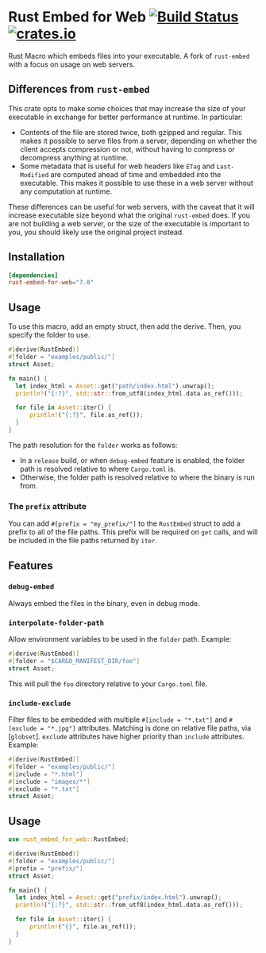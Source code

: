 # Rust Embed for Web [![Build Status](https://github.com/SeriousBug/rust-embed-for-web/workflows/Test/badge.svg)](https://github.com/SeriousBug/rust-embed-for-web/actions?query=workflow%3ATest) [![crates.io](https://img.shields.io/crates/v/rust-embed-for-web.svg)](https://crates.io/crates/rust-embed-for-web)

Rust Macro which embeds files into your executable. A fork of `rust-embed` with a focus on usage on web servers.

## Differences from `rust-embed`

This crate opts to make some choices that may increase the size of your
executable in exchange for better performance at runtime. In particular:

- Contents of the file are stored twice, both gzipped and regular. This makes it
  possible to serve files from a server, depending on whether the client accepts
  compression or not, without having to compress or decompress anything at
  runtime.
- Some metadata that is useful for web headers like `ETag` and `Last-Modified`
  are computed ahead of time and embedded into the executable. This makes it
  possible to use these in a web server without any computation at runtime.

These differences can be useful for web servers, with the caveat that it will
increase executable size beyond what the original `rust-embed` does. If you are
not building a web server, or the size of the executable is important to you,
you should likely use the original project instead.

## Installation

```toml
[dependencies]
rust-embed-for-web="7.0"
```

## Usage

To use this macro, add an empty struct, then add the derive. Then, you specify the folder to use.

```rust
#[derive(RustEmbed)]
#[folder = "examples/public/"]
struct Asset;

fn main() {
  let index_html = Asset::get("path/index.html").unwrap();
  println!("{:?}", std::str::from_utf8(index_html.data.as_ref()));

  for file in Asset::iter() {
      println!("{:?}", file.as_ref());
  }
}
```

The path resolution for the `folder` works as follows:

- In a `release` build, or when `debug-embed` feature is enabled, the folder path is resolved relative to where `Cargo.toml` is.
- Otherwise, the folder path is resolved relative to where the binary is run from.

### The `prefix` attribute

You can add `#[prefix = "my_prefix/"]` to the `RustEmbed` struct to add a prefix
to all of the file paths. This prefix will be required on `get` calls, and will
be included in the file paths returned by `iter`.

## Features

### `debug-embed`

Always embed the files in the binary, even in debug mode.

### `interpolate-folder-path`

Allow environment variables to be used in the `folder` path. Example:

```rust
#[derive(RustEmbed)]
#[folder = "$CARGO_MANIFEST_DIR/foo"]
struct Asset;
```

This will pull the `foo` directory relative to your `Cargo.toml` file.

### `include-exclude`
Filter files to be embedded with multiple `#[include = "*.txt"]` and `#[exclude = "*.jpg"]` attributes. 
Matching is done on relative file paths, via [`globset`].
`exclude` attributes have higher priority than `include` attributes.
Example:

```rust
#[derive(RustEmbed)]
#[folder = "examples/public/"]
#[include = "*.html"]
#[include = "images/*"]
#[exclude = "*.txt"]
struct Asset;
```

## Usage

```rust
use rust_embed_for_web::RustEmbed;

#[derive(RustEmbed)]
#[folder = "examples/public/"]
#[prefix = "prefix/"]
struct Asset;

fn main() {
  let index_html = Asset::get("prefix/index.html").unwrap();
  println!("{:?}", std::str::from_utf8(index_html.data.as_ref()));

  for file in Asset::iter() {
      println!("{}", file.as_ref());
  }
}
```
